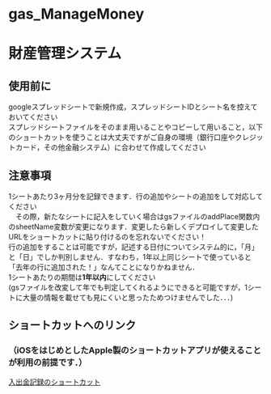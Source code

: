 # gas_ManageMoney

# 財産管理システム
## 使用前に
googleスプレッドシートで新規作成，スプレッドシートIDとシート名を控えておいてください<br>
スプレッドシートファイルをそのまま用いることやコピーして用いること，以下のショートカットを使うことは大丈夫ですがご自身の環境（銀行口座やクレジットカード，その他金融システム）に合わせて作成してください

## 注意事項
1シートあたり3ヶ月分を記録できます．行の追加やシートの追加をして対応してください<br>
　その際，新たなシートに記入をしていく場合はgsファイルのaddPlace関数内のsheetName変数が変更になります．変更したら新しくデプロイして変更したURLをショートカットに貼り付けるのを忘れないでください！<br>
行の追加をすることは可能ですが，記述する日付についてシステム的に，「月」と「日」でしか判別しません．すなわち，1年以上同じシートで使っていると「去年の行に追加された！」なんてことになりかねません．<br>
1シートあたりの期間は<b>1年以内</b>にしてください<br>
(gsファイルを改変して年でも判定してくれるようにできると可能ですが，1シートに大量の情報を載せても見にくいと思ったためつけませんでした．．．)

## ショートカットへのリンク
### （iOSをはじめとしたApple製のショートカットアプリが使えることが利用の前提です．）<br>
[入出金記録のショートカット](https://www.icloud.com/shortcuts/3003781c948541b49d2e941dbb1ca5a0)